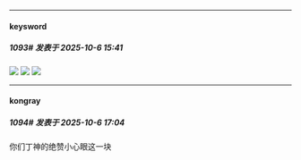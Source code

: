 ﻿
*****

####  keysword  
##### 1093#       发表于 2025-10-6 15:41

<img src="https://p.sda1.dev/27/532089c4f63303dca09407562c87ac1e/image.jpg" referrerpolicy="no-referrer">

<img src="https://p.sda1.dev/27/ec88a5c4d3c00353f55d595a04c0b4b2/image.jpg" referrerpolicy="no-referrer">

<img src="https://p.sda1.dev/27/a5968f303155636ab987060e59abea16/image.jpg" referrerpolicy="no-referrer">


*****

####  kongray  
##### 1094#       发表于 2025-10-6 17:04

你们丁神的绝赞小心眼这一块

